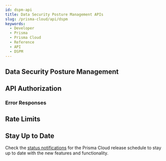 ```yaml
---
id: dspm-api
title: Data Security Posture Management APIs
slug: /prisma-cloud/api/dspm
keywords:
  - Developer
  - Prisma
  - Prisma Cloud
  - Reference
  - API
  - DSPM
---
```


## Data Security Posture Management


## API Authorization


### Error Responses


## Rate Limits


## Stay Up to Date

Check the [status notifications](https://status.paloaltonetworks.com/) for the Prisma Cloud release schedule to stay up to date with the new features and functionality.
